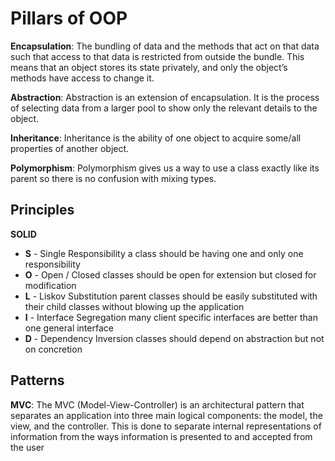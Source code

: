 # Pillars of OOP
**Encapsulation**: The bundling of data and the methods that act on that data such that access to that data is restricted from outside the bundle.  This means that an object stores its state privately, and only the object’s methods have access to change it.

**Abstraction**:  Abstraction is an extension of encapsulation. It is the process of selecting data from a larger pool to show only the relevant details to the object.

**Inheritance**: Inheritance is the ability of one object to acquire some/all properties of another object.

**Polymorphism**:  Polymorphism gives us a way to use a class exactly like its parent so there is no confusion with mixing types.

## Principles

**SOLID**

- **S** - Single Responsibility a class should be having one and only one responsibility
- **O** - Open / Closed classes should be open for extension but closed for modification
- **L** - Liskov Substitution parent classes should be easily substituted with their child classes without blowing up the application
- **I** - Interface Segregation many client specific interfaces are better than one general interface
- **D** - Dependency Inversion classes should depend on abstraction but not on concretion

## Patterns

**MVC**:
The MVC (Model-View-Controller) is an architectural pattern that separates an application into three main logical components: the model, the view, and the controller. This is done to separate internal representations of information from the ways information is presented to and accepted from the user


